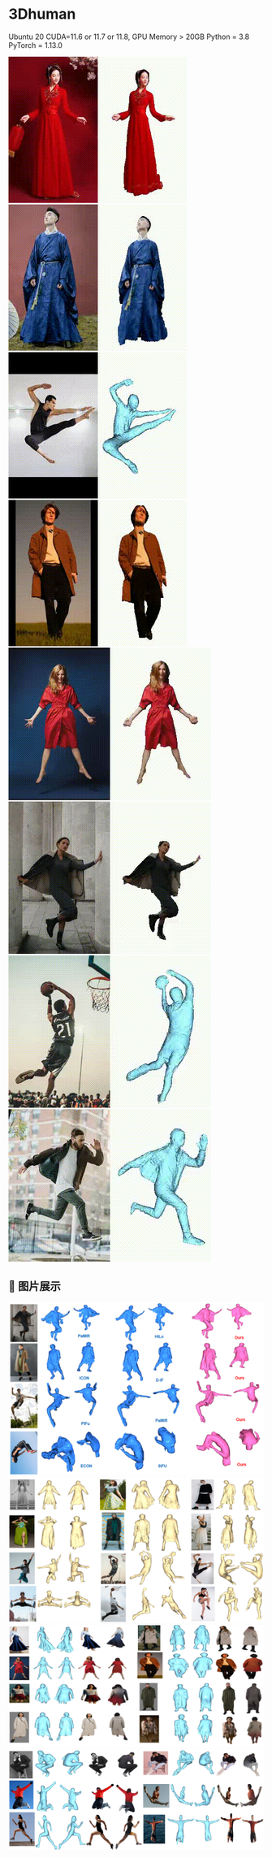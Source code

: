 # 3Dhuman
Ubuntu 20 
CUDA=11.6 or 11.7 or 11.8, GPU Memory > 20GB
Python = 3.8
PyTorch = 1.13.0 




![Demo GIF](examples/output.gif) ![Demo GIF](examples/output2.gif) ![Demo GIF](examples/output3.gif) ![Demo GIF](examples/output4.gif)
![Demo GIF](examples/1.gif) ![Demo GIF](examples/3.gif) ![Demo GIF](examples/4.gif) ![Demo GIF](examples/6.gif)
## 📸 图片展示
![Image 1](examples/comparsion.PNG)
![Image 2](examples/pose.PNG)
![Image 3](examples/colors_loose.PNG)
![Image 4](examples/colors_pose.PNG)
